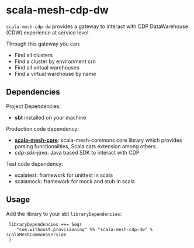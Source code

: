 # scala-mesh-cdp-dw

`scala-mesh-cdp-dw` provides a gateway to interact with CDP DataWarehouse (CDW) experience at service level.

Through this gateway you can:
* Find all clusters
* Find a cluster by environment crn
* Find all virtual warehouses
* Find a virtual warehouse by name

## Dependencies

Project Dependencies:

* **sbt** installed on your machine

Production code dependency:

* [**scala-mesh-core**](../core): scala-mesh-commons core library which provides parsing functionalities, Scala cats extension among others.
* *cdp-sdk-java*: Java based SDK to interact with CDP

Test code dependency:

* scalatest: framework for unittest in scala
* scalamock: framework for mock and stub in scala

## Usage

Add the library to your sbt `libraryDependencies`:

```
 libraryDependencies ++= Seq(
    "com.witboost.provisioning" %% "scala-mesh-cdp-dw" % scalaMeshCommonsVersion
 )
```
